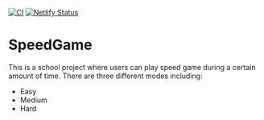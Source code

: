 [![CI](https://github.com/LinhLe2307/SpeedGame_React/actions/workflows/main.yml/badge.svg)](https://github.com/LinhLe2307/SpeedGame_React/actions/workflows/main.yml) [![Netlify Status](https://api.netlify.com/api/v1/badges/7a7cf55e-3c44-46d6-80d6-331c8fc2c878/deploy-status)](https://app.netlify.com/sites/linh-le-react-speedgame/deploys)

# SpeedGame
This is a school project where users can play speed game during a certain amount of time.
There are three different modes including:

- Easy
- Medium
- Hard
